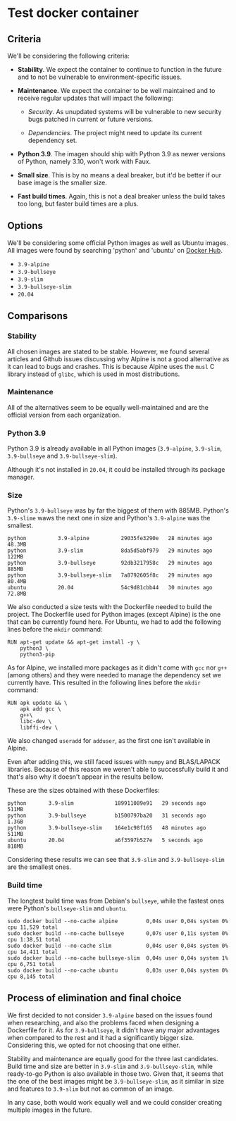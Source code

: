 # Test docker container

## Criteria

We'll be considering the following criteria:

- **Stability**. We expect the container to continue to function
in the future and to not be vulnerable to environment-specific 
issues.

- **Maintenance**. We expect the container to be well maintained
and to receive regular updates that will impact the following:

  - _Security_. As unupdated systems will be vulnerable to new 
  security bugs patched in current or future versions.

  - _Dependencies_. The project might need to update its current
  dependency set.

- **Python 3.9**. The imagen should ship with Python 3.9 as newer 
versions of Python, namely 3.10, won't work with Faux.

- **Small size**. This is by no means a deal breaker, but it'd be
better if our base image is the smaller size.

- **Fast build times**. Again, this is not a deal breaker unless
the build takes too long, but faster build times are a plus.

## Options

We'll be considering some official Python images as well as Ubuntu 
images. All images were found by searching 'python' and 'ubuntu' 
on [Docker Hub](https://hub.docker.com/).

- `3.9-alpine`
- `3.9-bullseye`
- `3.9-slim`
- `3.9-bullseye-slim`
- `20.04`

## Comparisons

### Stability

All chosen images are stated to be stable. However, we found several 
articles and Github issues discussing why Alpine is not a good alternative
as it can lead to bugs and crashes. This is because Alpine uses the `musl`
C library instead of `glibc`, which is used in most distributions. 

### Maintenance

All of the alternatives seem to be equally well-maintained and are the 
official version from each organization.

### Python 3.9

Python 3.9 is already available in all Python images (`3.9-alpine`,
`3.9-slim`, `3.9-bullseye` and `3.9-bullseye-slim`). 

Although it's not installed in `20.04`, it could be installed through 
its package manager.

### Size

Python's `3.9-bullseye` was by far the biggest of them with 885MB. Python's
`3.9-slime` waws the next one in size and Python's `3.9-alpine` was the 
smallest.

```
python          3.9-alpine          29035fe3290e   28 minutes ago      48.3MB
python          3.9-slim            8da5d5abf979   29 minutes ago       122MB
python          3.9-bullseye        92db3217958c   29 minutes ago       885MB
python          3.9-bullseye-slim   7a8792605f8c   29 minutes ago      80.4MB
ubuntu          20.04               54c9d81cbb44   30 minutes ago      72.8MB
```

We also conducted a size tests with the Dockerfile needed to build the project.
The Dockerfile used for Python images (except Alpine) is the one that can be 
currently found here. For Ubuntu, we had to add the following lines before
the `mkdir` command:

```
RUN apt-get update && apt-get install -y \
    python3 \
    python3-pip
```

As for Alpine, we installed more packages as it didn't come with `gcc` nor `g++`
(among others) and they were needed to manage the dependency set we currently have.
This resulted in the following lines before the `mkdir` command:

```
RUN apk update && \
    apk add gcc \
    g++\
    libc-dev \
    libffi-dev \
```

We also changed `useradd` for `adduser`, as the first one isn't available in
Alpine.

Even after adding this, we still faced issues with `numpy` and BLAS/LAPACK 
libraries. Because of this reason we weren't able to successfully build it
and that's also why it doesn't appear in the results bellow.

These are the sizes obtained with these Dockerfiles:

```
python       3.9-slim             189911089e91   29 seconds ago   511MB
python       3.9-bullseye         b1500797ba20   31 seconds ago   1.3GB
python       3.9-bullseye-slim    164e1c98f165   48 minutes ago   511MB
ubuntu       20.04                a6f3597b527e   5 seconds ago    818MB
```

Considering these results we can see that `3.9-slim` and `3.9-bullseye-slim`
are the smallest ones.


### Build time

The longtest build time was from Debian's `bullseye`, while the fastest ones
were Python's `bullseye-slim` and `ubuntu`.

```
sudo docker build --no-cache alpine         0,04s user 0,04s system 0% cpu 11,529 total
sudo docker build --no-cache bullseye       0,07s user 0,11s system 0% cpu 1:38,51 total
sudo docker build --no-cache slim           0,04s user 0,04s system 0% cpu 14,411 total
sudo docker build --no-cache bullseye-slim  0,04s user 0,04s system 1% cpu 6,751 total
sudo docker build --no-cache ubuntu         0,03s user 0,04s system 0% cpu 8,145 total
```

## Process of elimination and final choice

We first decided to not consider `3.9-alpine` based on the issues found when
researching, and also the problems faced when designing a Dockerfile for it. 
As for `3.9-bullseye`, it didn't have any major advantages when compared to 
the rest and it had a significantly bigger size. Considering this, we opted 
for not choosing that one either. 

Stability and maintenance are equally good for the three last candidates. Build 
time and size are better in `3.9-slim` and `3.9-bullseye-slim`, while ready-to-go
Python is also available in those two. Given that, it seems that the one of the
best images might be `3.9-bullseye-slim`, as it similar in size and features 
to `3.9-slim` but not as common of an image. 

In any case, both would work equally well and we could consider creating multiple
images in the future.
